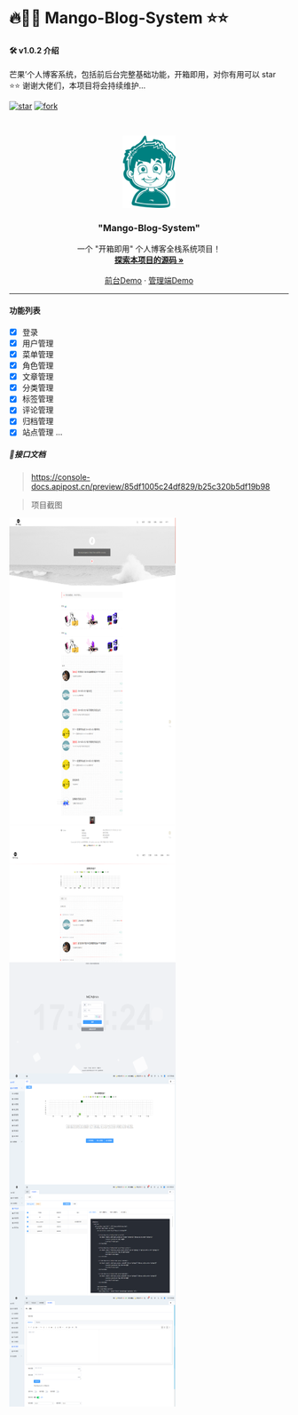 # 🔥🥯🥯 Mango-Blog-System ⭐⭐

#### 🛠 v1.0.2 介绍
芒果’个人博客系统，包括前后台完整基础功能，开箱即用，对你有用可以 star ⭐⭐  谢谢大佬们，本项目将会持续维护...

<!-- PROJECT SHIELDS -->

[![star](https://gitee.com/Z568_568/all-blog-sys/badge/star.svg?theme=dark)](https://gitee.com/Z568_568/all-blog-sys/stargazers)
[![fork](https://gitee.com/Z568_568/all-blog-sys/badge/fork.svg?theme=dark)](https://gitee.com/Z568_568/all-blog-sys/members)

<!-- PROJECT LOGO -->



<br />

<p align="center">
  <a href="https://gitee.com/Z568_568/mango-blog-system.git">
    <img src="./DOC/logo.png" alt="Logo" width="95" height="130">
  </a>

<h3 align="center">"Mango-Blog-System"</h3>
  <p align="center">
    一个 "开箱即用" 个人博客全栈系统项目！
    <br />
    <a href="https://gitee.com/Z568_568/all-blog-sys"><strong>探索本项目的源码 »</strong></a>
    <br />
    <br />
    <a href="http://www.zhouyi.run/#/">前台Demo</a>
    ·
    <a href="http://zhouyi.run:5221/#/index">管理端Demo</a>
</p>

</p>

***

#### 功能列表

- [x] 登录
- [x] 用户管理
- [x] 菜单管理
- [x] 角色管理
- [x] 文章管理
- [x] 分类管理
- [x] 标签管理
- [x] 评论管理
- [x] 归档管理
- [x] 站点管理
...

> 
##### 🥯接口文档

> https://console-docs.apipost.cn/preview/85df1005c24df829/b25c320b5df19b98

> 项目截图

 
 <img src="DOC/img/1.png" width = "300" height = "200" alt="图片名称" align=center />
 <img src="DOC/img/2.png" width = "300" height = "200" alt="图片名称" align=center />
 <img src="DOC/img/3.png" width = "300" height = "200" alt="图片名称" align=center />
 <img src="DOC/img/4.png" width = "300" height = "200" alt="图片名称" align=center />
 <img src="DOC/img/5.png" width = "300" height = "200" alt="图片名称" align=center />
 <img src="DOC/img/6.png" width = "300" height = "200" alt="图片名称" align=center />
 <img src="DOC/img/7.png" width = "300" height = "200" alt="图片名称" align=center />
 <img src="DOC/img/8.png" width = "300" height = "200" alt="图片名称" align=center />
